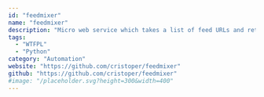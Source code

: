 ```yaml
---
id: "feedmixer"
name: "feedmixer"
description: "Micro web service which takes a list of feed URLs and returns a new feed consisting of the most recent n entries from each given feed (returns Atom, RSS, or JSON)."
tags:
  - "WTFPL"
  - "Python"
category: "Automation"
website: "https://github.com/cristoper/feedmixer"
github: "https://github.com/cristoper/feedmixer"
#image: "/placeholder.svg?height=300&width=400"
---
```


